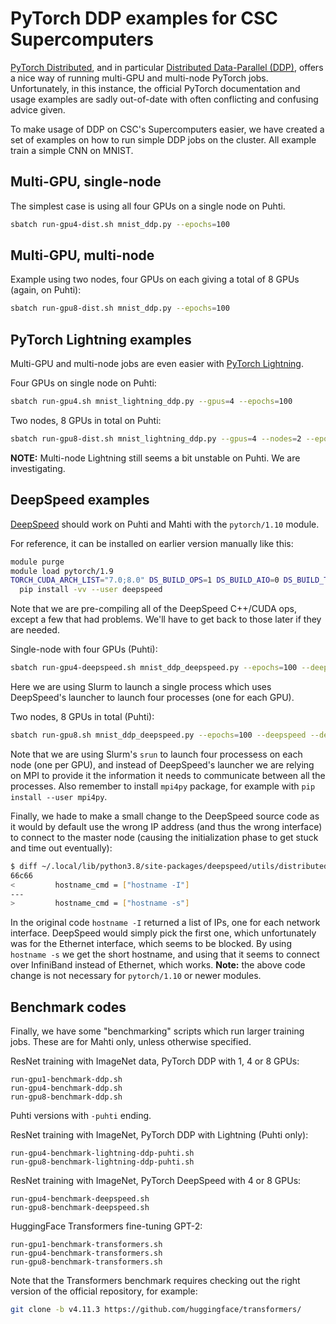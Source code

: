 # PyTorch DDP examples for CSC Supercomputers

[PyTorch Distributed][1], and in particular [Distributed Data-Parallel
(DDP)][2], offers a nice way of running multi-GPU and multi-node PyTorch jobs.
Unfortunately, in this instance, the official PyTorch documentation and usage
examples are sadly out-of-date with often conflicting and confusing advice
given.

To make usage of DDP on CSC's Supercomputers easier, we have created a set of examples
on how to run simple DDP jobs on the cluster. All example train a simple CNN on
MNIST.

## Multi-GPU, single-node

The simplest case is using all four GPUs on a single node on Puhti.

```bash
sbatch run-gpu4-dist.sh mnist_ddp.py --epochs=100
```

## Multi-GPU, multi-node

Example using two nodes, four GPUs on each giving a total of 8 GPUs (again, on Puhti):

```bash
sbatch run-gpu8-dist.sh mnist_ddp.py --epochs=100
```

## PyTorch Lightning examples

Multi-GPU and multi-node jobs are even easier with [PyTorch Lightning][3].

Four GPUs on single node on Puhti:

```bash
sbatch run-gpu4.sh mnist_lightning_ddp.py --gpus=4 --epochs=100
```

Two nodes, 8 GPUs in total on Puhti:

```bash
sbatch run-gpu8-dist.sh mnist_lightning_ddp.py --gpus=4 --nodes=2 --epochs=100
```

**NOTE:** Multi-node Lightning still seems a bit unstable on Puhti. We are
investigating.

## DeepSpeed examples

[DeepSpeed][4] should work on Puhti and Mahti with the `pytorch/1.10` module.

For reference, it can be installed on earlier version manually like this:

```bash
module purge
module load pytorch/1.9
TORCH_CUDA_ARCH_LIST="7.0;8.0" DS_BUILD_OPS=1 DS_BUILD_AIO=0 DS_BUILD_TRANSFORMER_INFERENCE=0 \
  pip install -vv --user deepspeed
```

Note that we are pre-compiling all of the DeepSpeed C++/CUDA ops, except a few
that had problems. We'll have to get back to those later if they are needed.

Single-node with four GPUs (Puhti):

```bash
sbatch run-gpu4-deepspeed.sh mnist_ddp_deepspeed.py --epochs=100 --deepspeed --deepspeed_config ds_config.json
```

Here we are using Slurm to launch a single process which uses DeepSpeed's
launcher to launch four processes (one for each GPU).

Two nodes, 8 GPUs in total (Puhti):

```bash
sbatch run-gpu8.sh mnist_ddp_deepspeed.py --epochs=100 --deepspeed --deepspeed_config ds_config.json
```

Note that we are using Slurm's `srun` to launch four processess on each node
(one per GPU), and instead of DeepSpeed's launcher we are relying on MPI to
provide it the information it needs to communicate between all the processes.
Also remember to install `mpi4py` package, for example with `pip install --user mpi4py`.

Finally, we hade to make a small change to the DeepSpeed source code as it would
by default use the wrong IP address (and thus the wrong interface) to connect to
the master node (causing the initialization phase to get stuck and time out
eventually):

```bash
$ diff ~/.local/lib/python3.8/site-packages/deepspeed/utils/distributed.py{.old,}
66c66
<         hostname_cmd = ["hostname -I"]
---
>         hostname_cmd = ["hostname -s"]
```

In the original code `hostname -I` returned a list of IPs, one for each network
interface. DeepSpeed would simply pick the first one, which unfortunately was
for the Ethernet interface, which seems to be blocked. By using `hostname -s` we
get the short hostname, and using that it seems to connect over InfiniBand
instead of Ethernet, which works. **Note:** the above code change is not
necessary for `pytorch/1.10` or newer modules.

## Benchmark codes

Finally, we have some "benchmarking" scripts which run larger training jobs.
These are for Mahti only, unless otherwise specified.

ResNet training with ImageNet data, PyTorch DDP with 1, 4 or 8 GPUs:

```
run-gpu1-benchmark-ddp.sh
run-gpu4-benchmark-ddp.sh
run-gpu8-benchmark-ddp.sh
```

Puhti versions with `-puhti` ending.

ResNet training with ImageNet, PyTorch DDP with Lightning (Puhti only):

```
run-gpu4-benchmark-lightning-ddp-puhti.sh
run-gpu8-benchmark-lightning-ddp-puhti.sh
```

ResNet training with ImageNet, PyTorch DeepSpeed with 4 or 8 GPUs:

```
run-gpu4-benchmark-deepspeed.sh
run-gpu8-benchmark-deepspeed.sh
```

HuggingFace Transformers fine-tuning GPT-2:

```
run-gpu1-benchmark-transformers.sh
run-gpu4-benchmark-transformers.sh
run-gpu8-benchmark-transformers.sh
```

Note that the Transformers benchmark requires checking out the right version of
the official repository, for example:

```bash
git clone -b v4.11.3 https://github.com/huggingface/transformers/
```

[1]: https://pytorch.org/tutorials/beginner/dist_overview.html
[2]: https://pytorch.org/docs/stable/generated/torch.nn.parallel.DistributedDataParallel.html
[3]: https://www.pytorchlightning.ai/
[4]: https://www.deepspeed.ai/
